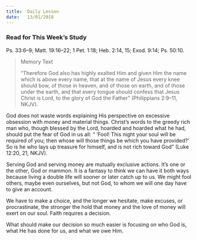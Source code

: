 ```yaml
---
title:  Daily Lesson
date:   13/01/2018
---
```


### Read for This Week’s Study
Ps. 33:6–9; Matt. 19:16–22; 1 Pet. 1:18; Heb. 2:14, 15; Exod. 9:14; Ps. 50:10.

> <p>Memory Text</p>
> “Therefore God also has highly exalted Him and given Him the name which is above every name, that at the name of Jesus every knee should bow, of those in heaven, and of those on earth, and of those under the earth, and that every tongue should confess that Jesus Christ is Lord, to the glory of God the Father” (Philippians 2:9–11, NKJV).

God does not waste words explaining His perspective on excessive obsession with money and material things. Christ’s words to the greedy rich man who, though blessed by the Lord, hoarded and hoarded what he had, should put the fear of God in us all: “ ‘Fool! This night your soul will be required of you; then whose will those things be which you have provided?’ So is he who lays up treasure for himself, and is not rich toward God” (Luke 12:20, 21, NKJV). 

Serving God and serving money are mutually exclusive actions. It’s one or the other, God or mammon. It is a fantasy to think we can have it both ways because living a double life will sooner or later catch up to us. We might fool others, maybe even ourselves, but not God, to whom we will one day have to give an account.

We have to make a choice, and the longer we hesitate, make excuses, or procrastinate, the stronger the hold that money and the love of money will exert on our soul. Faith requires a decision. 

What should make our decision so much easier is focusing on who God is, what He has done for us, and what we owe Him.